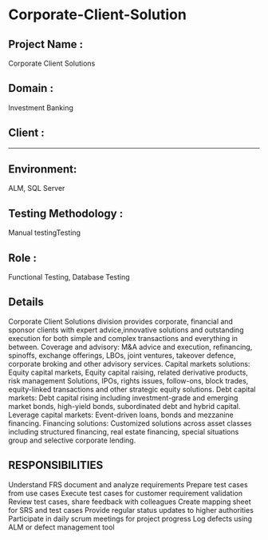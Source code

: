 # Corporate-Client-Solution

## Project Name : 
Corporate Client Solutions

## Domain : 
Investment Banking

## Client : 
- - - - - 

## Environment: 
ALM, SQL Server

## Testing Methodology : 
Manual testingTesting

## Role : 
Functional Testing, Database Testing

## Details
Corporate Client Solutions division provides corporate, financial and sponsor clients with expert advice,innovative solutions and outstanding execution for both simple and complex transactions and everything in between. 
Coverage and advisory: M&A advice and execution, refinancing, spinoffs, exchange offerings, LBOs, joint ventures, takeover defence, corporate broking and other advisory services. Capital markets solutions: Equity capital markets, Equity capital raising, related derivative products, risk management Solutions, IPOs, rights issues, follow-ons, block trades, equity-linked transactions and other strategic equity solutions. Debt capital markets: Debt capital rising including investment-grade and emerging market bonds, high-yield bonds, subordinated debt and hybrid capital.
Leverage capital markets: Event-driven loans, bonds and mezzanine financing.
Financing solutions: Customized solutions across asset classes including structured financing, real estate financing, special situations group and selective corporate lending.

## RESPONSIBILITIES
Understand FRS document and analyze requirements
Prepare test cases from use cases
Execute test cases for customer requirement validation
Review test cases, share feedback with colleagues
Create mapping sheet for SRS and test cases
Provide regular status updates to higher authorities
Participate in daily scrum meetings for project progress
Log defects using ALM or defect management tool
